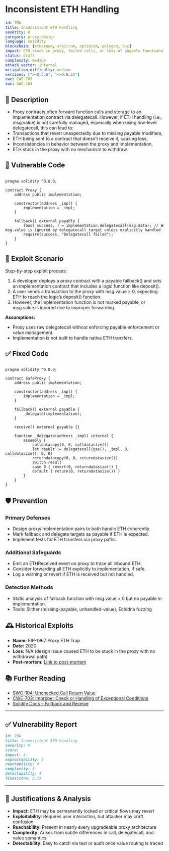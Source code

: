 # Inconsistent ETH Handling

```YAML
id: TBA
title: Inconsistent ETH Handling 
severity: H
category: proxy-design
language: solidity
blockchain: [ethereum, arbitrum, optimism, polygon, bsc]
impact: ETH stuck in proxy, failed calls, or loss of payable functionality
status: draft
complexity: medium
attack_vector: internal
mitigation_difficulty: medium
versions: [">=0.5.0", "<=0.8.25"]
cwe: CWE-703
swc: SWC-104
```

## 📝 Description

- Proxy contracts often forward function calls and storage to an implementation contract via delegatecall. However, if ETH handling (i.e., msg.value) is not carefully managed, especially when using low-level delegatecall, this can lead to:
- Transactions that revert unexpectedly due to missing payable modifiers,
- ETH being sent to a contract that doesn’t receive it, causing loss,
- Inconsistencies in behavior between the proxy and implementation,
- ETH stuck in the proxy with no mechanism to withdraw.

## 🚨 Vulnerable Code

```solidity

pragma solidity ^0.8.0;

contract Proxy {
    address public implementation;

    constructor(address _impl) {
        implementation = _impl;
    }

    fallback() external payable {
        (bool success, ) = implementation.delegatecall(msg.data); // ❌ msg.value is ignored by delegatecall target unless explicitly handled
        require(success, "Delegatecall failed");
    }
}
```

## 🧪 Exploit Scenario

Step-by-step exploit process:

1. A developer deploys a proxy contract with a payable fallback() and sets an implementation contract that includes a logic function like deposit().
2. A user sends a transaction to the proxy with msg.value > 0, expecting ETH to reach the logic’s deposit() function.
3. However, the implementation function is not marked payable, or msg.value is ignored due to improper forwarding.

**Assumptions:**

- Proxy uses raw delegatecall without enforcing payable enforcement or value management.
- Implementation is not built to handle native ETH transfers.

## ✅ Fixed Code

```solidity

pragma solidity ^0.8.0;

contract SafeProxy {
    address public implementation;

    constructor(address _impl) {
        implementation = _impl;
    }

    fallback() external payable {
        _delegate(implementation);
    }

    receive() external payable {}

    function _delegate(address _impl) internal {
        assembly {
            calldatacopy(0, 0, calldatasize())
            let result := delegatecall(gas(), _impl, 0, calldatasize(), 0, 0)
            returndatacopy(0, 0, returndatasize())
            switch result
            case 0 { revert(0, returndatasize()) }
            default { return(0, returndatasize()) }
        }
    }
}
```

## 🛡️ Prevention

### Primary Defenses

- Design proxy/implementation pairs to both handle ETH coherently.
- Mark fallback and delegate targets as payable if ETH is expected.
- Implement tests for ETH transfers via proxy paths.

### Additional Safeguards

- Emit an ETHReceived event on proxy to trace all inbound ETH.
- Consider forwarding all ETH explicitly to implementation, if safe.
- Log a warning or revert if ETH is received but not handled.

### Detection Methods

- Static analysis of fallback function with msg.value > 0 but no payable in implementation.
- Tools: Slither (missing-payable, unhandled-value), Echidna fuzzing

## 🕰️ Historical Exploits

- **Name:** EIP-1967 Proxy ETH Trap 
- **Date:** 2020 
- **Loss:** N/A (design issue caused ETH to be stuck in the proxy with no withdrawal path) 
- **Post-mortem:** [Link to post-mortem](https://docs.openzeppelin.com/upgrades-plugins/1.x/proxies#delegatecall-and-inheritance) 
  
## 📚 Further Reading

- [SWC-104: Unchecked Call Return Value](https://swcregistry.io/docs/SWC-104) 
- [CWE-703: Improper Check or Handling of Exceptional Conditions](https://cwe.mitre.org/data/definitions/703.html)  
- [Solidity Docs – Fallback and Receive](https://docs.soliditylang.org/en/latest/contracts.html#fallback-function) 

---

## ✅ Vulnerability Report

```markdown
id: TBA
title: Inconsistent ETH Handling 
severity: H
score:
impact: 4      
exploitability: 3 
reachability: 4   
complexity: 3   
detectability: 4 
finalScore: 3.75
```

---

## 📄 Justifications & Analysis

- **Impact**: ETH may be permanently locked or critical flows may revert
- **Exploitability**: Requires user interaction, but attacker may craft confusion
- **Reachability**: Present in nearly every upgradeable proxy architecture
- **Complexity**: Arises from subtle differences in call, delegatecall, and value semantics
- **Detectability**: Easy to catch via test or audit once value routing is traced